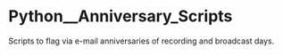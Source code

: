 # Python__Anniversary_Scripts
Scripts to flag via e-mail anniversaries of recording and broadcast days.
